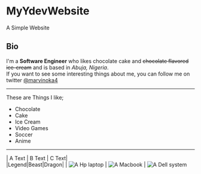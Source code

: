 # MyYdevWebsite
A Simple Website

## Bio
I'm a **Software Engineer** who likes chocolate cake and ~~chocolate flavored ice-cream~~ and is based in *Abuja, Nigeria*.  
If you want to see some interesting things about me, you can follow me on twitter [@marvinoka4](https://twitter.com/marvinoka4)

---
These are Things I like;
- Chocolate
- Cake
- Ice Cream
- Video Games
- Soccer
- Anime

---
| A Text | B Text | C Text|   
|Legend|Beast|Dragon|
| ![A Hp laptop](https://systemgadget.com/wp-content/uploads/2020/02/hp-pavilion-15-br010-15.6-inch-laptop-intel-core-i5-2.5ghz-7200u-processor-1.png) | ![A Macbook](https://www-konga-com-res.cloudinary.com/w_auto,f_auto,fl_lossy,dpr_auto,q_auto/media/catalog/product/K/T/160939_1597789659.jpg) | ![A Dell system](https://i.dell.com/sites/csimages/Video_Imagery/all/latitude-3000-2n1-thumb.jpg)  
